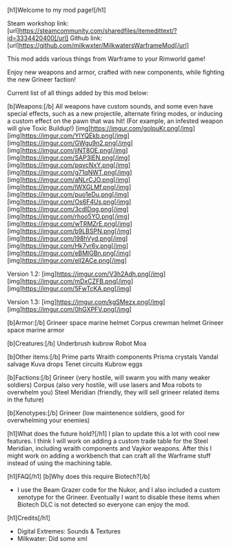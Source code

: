 [h1]Welcome to my mod page![/h1]

Steam workshop link: [url]https://steamcommunity.com/sharedfiles/itemedittext/?id=3334420400[/url]
Github link: [url]https://github.com/milkwxter/MilkwatersWarframeMod[/url]

This mod adds various things from Warframe to your Rimworld game!

Enjoy new weapons and armor, crafted with new components, while fighting the new Grineer faction!

Current list of all things added by this mod below:

[b]Weapons:[/b]
All weapons have custom sounds, and some even have special effects, such as a new projectile, alternate firing modes, or inducing a custom effect on the pawn that was hit! (For example, an infested weapon will give Toxic Buildup!)
[img]https://imgur.com/golpuKr.png[/img]
[img]https://imgur.com/YIYQEkb.png[/img]
[img]https://imgur.com/GWgu9n2.png[/img]
[img]https://imgur.com/jiNT8OE.png[/img]
[img]https://imgur.com/SAP3IEN.png[/img]
[img]https://imgur.com/pqvcNxY.png[/img]
[img]https://imgur.com/g71qNWT.png[/img]
[img]https://imgur.com/aNLrCJO.png[/img]
[img]https://imgur.com/lWXGLMf.png[/img]
[img]https://imgur.com/puo1eDu.png[/img]
[img]https://imgur.com/Os6F4Us.png[/img]
[img]https://imgur.com/3cdlDqg.png[/img]
[img]https://imgur.com/rhoo5YO.png[/img]
[img]https://imgur.com/wTRMZrE.png[/img]
[img]https://imgur.com/b9LBSPN.png[/img]
[img]https://imgur.com/l98hVyd.png[/img]
[img]https://imgur.com/Hk7vr6v.png[/img]
[img]https://imgur.com/eBMlGBn.png[/img]
[img]https://imgur.com/elI2ACe.png[/img]

Version 1.2:
[img]https://imgur.com/V3h2Adh.png[/img]
[img]https://imgur.com/mDxCZFB.png[/img]
[img]https://imgur.com/5FwTcKA.png[/img]

Version 1.3:
[img]https://imgur.com/kgSMezx.png[/img]
[img]https://imgur.com/0hGXPFV.png[/img]

[b]Armor:[/b]
Grineer space marine helmet
Corpus crewman helmet
Grineer space marine armor

[b]Creatures:[/b]
Underbrush kubrow
Robot Moa

[b]Other items:[/b]
Prime parts
Wraith components
Prisma crystals
Vandal salvage
Kuva drops
Tenet circuits
Kubrow eggs

[b]Factions:[/b]
Grineer (very hostile, will swarm you with many weaker soldiers)
Corpus (also very hostile, will use lasers and Moa robots to overwhelm you)
Steel Meridian (friendly, they will sell grineer related items in the future)

[b]Xenotypes:[/b]
Grineer (low maintenence soldiers, good for overwhelming your enemies)

[h1]What does the future hold?[/h1]
I plan to update this a lot with cool new features.
I think I will work on adding a custom trade table for the Steel Meridian, including wraith components and Vaykor weapons.
After this I might work on adding a workbench that can craft all the Warframe stuff instead of using the machining table.

[h1]FAQ[/h1]
[b]Why does this require Biotech?[/b]
- I use the Beam Grazer code for the Nukor, and I also included a custom xenotype for the Grineer. Eventually I want to disable these items when Biotech DLC is not detected so everyone can enjoy the mod.

[h1]Credits[/h1]
- Digital Extremes: Sounds & Textures
- Milkwater: Did some xml
